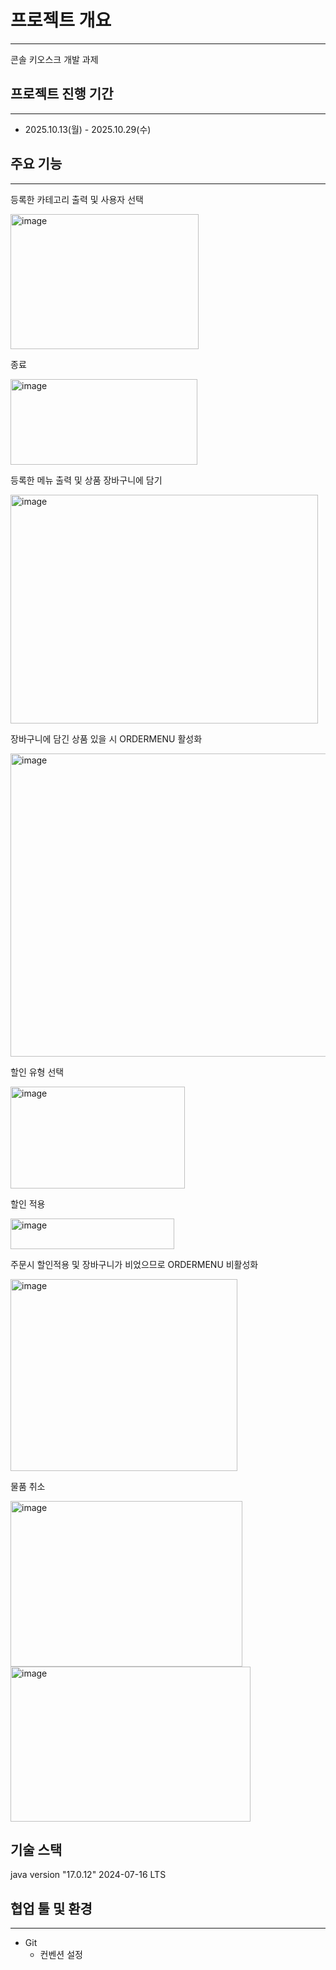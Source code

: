 
# 프로젝트 개요

---
콘솔 키오스크 개발 과제


## 프로젝트 진행 기간

---

- 2025.10.13(월) - 2025.10.29(수)



## 주요 기능

---
등록한 카테고리 출력 및 사용자 선택

<img width="301" height="216" alt="image" src="https://github.com/user-attachments/assets/8420d1f4-d8ab-4f0a-a92c-3366ebd5179d" />

종료

<img width="299" height="137" alt="image" src="https://github.com/user-attachments/assets/2d52f55b-4e38-4c25-ae0c-052be003ec09" />

등록한 메뉴 출력 및 상품 장바구니에 담기

<img width="492" height="366" alt="image" src="https://github.com/user-attachments/assets/4d43b501-bc84-4daf-9942-8caa7380e230" />

장바구니에 담긴 상품 있을 시 ORDERMENU 활성화

<img width="610" height="485" alt="image" src="https://github.com/user-attachments/assets/b9e6a97e-a469-4024-afb1-b4ffcff2a909" />

할인 유형 선택

<img width="279" height="163" alt="image" src="https://github.com/user-attachments/assets/b5f43b07-1989-4a41-90e2-146d81256636" />

할인 적용

<img width="262" height="49" alt="image" src="https://github.com/user-attachments/assets/ea9dd1ed-3c2f-4e6a-8da4-edb974cbda29" />

주문시 할인적용 및 장바구니가 비었으므로 ORDERMENU 비활성화

<img width="363" height="307" alt="image" src="https://github.com/user-attachments/assets/df84f835-c345-4efb-9c03-57b83c8d8378" />

물품 취소

<img width="371" height="265" alt="image" src="https://github.com/user-attachments/assets/bbe93b3d-e6e0-414d-9916-7908577696e7" />

<img width="384" height="248" alt="image" src="https://github.com/user-attachments/assets/4b2127dd-1473-40e6-a991-f3f94a8b65c3" />





## 기술 스택

java version "17.0.12" 2024-07-16 LTS

## 협업 툴 및 환경

---
- Git
  - 컨벤션 설정






